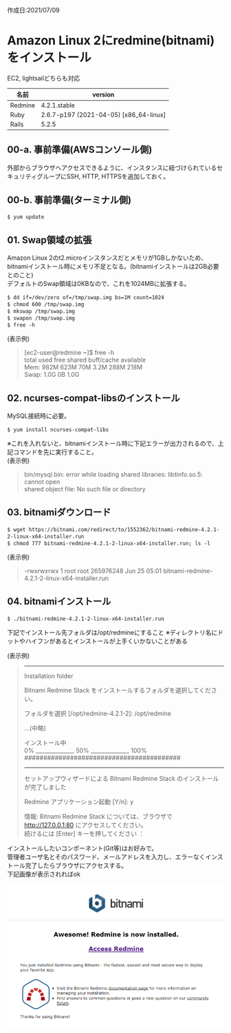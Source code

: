 作成日:2021/07/09
# Amazon Linux 2にredmine(bitnami)をインストール

EC2, lightsailどちらも対応

|名前|version|
|----|----|
|Redmine|4.2.1.stable
|Ruby|2.6.7-p197 (2021-04-05) [x86_64-linux]|
|Rails|5.2.5|

## 00-a. 事前準備(AWSコンソール側)
外部からブラウザへアクセスできるように、インスタンスに紐づけられているセキュリティグループにSSH, HTTP, HTTPSを追加しておく。

## 00-b. 事前準備(ターミナル側)
	$ yum update

## 01. Swap領域の拡張
Amazon Linux 2のt2.microインスタンスだとメモリが1GBしかないため、bitnamiインストール時にメモリ不足となる。(bitnamiインストールは2GB必要とのこと)  
デフォルトのSwap領域は0KBなので、これを1024MBに拡張する。

	$ dd if=/dev/zero of=/tmp/swap.img bs=1M count=1024
	$ chmod 600 /tmp/swap.img
	$ mkswap /tmp/swap.img
	$ swapon /tmp/swap.img
	$ free -h
(表示例)
> [ec2-user@redmine ~]$ free -h  
>               total        used        free      shared  buff/cache   available  
> Mem:           982M        623M         70M        3.2M        288M        218M  
> Swap:          1.0G          0B        1.0G

## 02. ncurses-compat-libsのインストール
MySQL接続時に必要。

	$ yum install ncurses-compat-libs

※これを入れないと、bitnamiインストール時に下記エラーが出力されるので、上記コマンドを先に実行すること。  
(表示例)
> bin/mysql.bin: error while loading shared libraries: libtinfo.so.5: cannot open  
> shared object file: No such file or directory


## 03. bitnamiダウンロード
	$ wget https://bitnami.com/redirect/to/1552362/bitnami-redmine-4.2.1-2-linux-x64-installer.run
	$ chmod 777 bitnami-redmine-4.2.1-2-linux-x64-installer.run; ls -l

(表示例)
> -rwxrwxrwx 1 root root 265976248 Jun 25 05:01 bitnami-redmine-4.2.1-2-linux-x64-installer.run

## 04. bitnamiインストール
	$ ./bitnami-redmine-4.2.1-2-linux-x64-installer.run

下記でインストール先フォルダは/opt/redmineにすること
※ディレクトリ名にドットやハイフンがあるとインストールが上手くいかないことがある  

(表示例)
> ----------------------------------------------------------------------------  
> Installation folder  
> 
> Bitnami Redmine Stack をインストールするフォルダを選択してください。  
> 
> フォルダを選択 [/opt/redmine-4.2.1-2]: /opt/redmine  
> 
> 
> ...(中略)  
> 
>  インストール中  
>  0% ______________ 50% ______________ 100%  
>  #########################################  
> 
> ----------------------------------------------------------------------------  
> セットアップウィザードによる Bitnami Redmine Stack のインストールが完了しました  
> 
> Redmine アプリケーション起動 [Y/n]: y  
> 
> 情報: Bitnami Redmine Stack については、ブラウザで  
> http://127.0.0.1:80 にアクセスしてください。  
> 続けるには [Enter] キーを押してください ：  
> 


インストールしたいコンポーネント(Git等)はお好みで。  
管理者ユーザ名とそのパスワード、メールアドレスを入力し、エラーなくインストール完了したらブラウザにアクセスする。  
下記画像が表示されればok

![bitnami_redmine_welcome.png](./bitnami_redmine_welcome.png)
